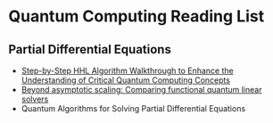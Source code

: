# Quantum Computing Reading List
## Partial Differential Equations
* [Step-by-Step HHL Algorithm Walkthrough to Enhance the Understanding of Critical Quantum Computing Concepts](https://arxiv.org/abs/2108.09004)
* [Beyond asymptotic scaling: Comparing functional quantum linear solvers](https://arxiv.org/abs/2503.21420#)
* Quantum Algorithms for Solving Partial Differential Equations
